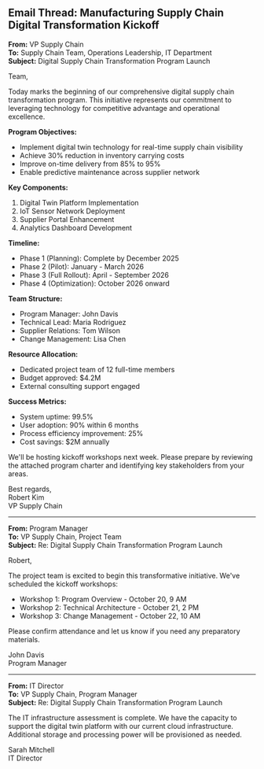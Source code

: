 ## Email Thread: Manufacturing Supply Chain Digital Transformation Kickoff

**From:** VP Supply Chain  
**To:** Supply Chain Team, Operations Leadership, IT Department  
**Subject:** Digital Supply Chain Transformation Program Launch  

Team,

Today marks the beginning of our comprehensive digital supply chain transformation program. This initiative represents our commitment to leveraging technology for competitive advantage and operational excellence.

**Program Objectives:**
- Implement digital twin technology for real-time supply chain visibility
- Achieve 30% reduction in inventory carrying costs
- Improve on-time delivery from 85% to 95%
- Enable predictive maintenance across supplier network

**Key Components:**
1. Digital Twin Platform Implementation
2. IoT Sensor Network Deployment
3. Supplier Portal Enhancement
4. Analytics Dashboard Development

**Timeline:**
- Phase 1 (Planning): Complete by December 2025
- Phase 2 (Pilot): January - March 2026
- Phase 3 (Full Rollout): April - September 2026
- Phase 4 (Optimization): October 2026 onward

**Team Structure:**
- Program Manager: John Davis
- Technical Lead: Maria Rodriguez
- Supplier Relations: Tom Wilson
- Change Management: Lisa Chen

**Resource Allocation:**
- Dedicated project team of 12 full-time members
- Budget approved: $4.2M
- External consulting support engaged

**Success Metrics:**
- System uptime: 99.5%
- User adoption: 90% within 6 months
- Process efficiency improvement: 25%
- Cost savings: $2M annually

We'll be hosting kickoff workshops next week. Please prepare by reviewing the attached program charter and identifying key stakeholders from your areas.

Best regards,  
Robert Kim  
VP Supply Chain

---

**From:** Program Manager  
**To:** VP Supply Chain, Project Team  
**Subject:** Re: Digital Supply Chain Transformation Program Launch  

Robert,

The project team is excited to begin this transformative initiative. We've scheduled the kickoff workshops:

- Workshop 1: Program Overview - October 20, 9 AM
- Workshop 2: Technical Architecture - October 21, 2 PM
- Workshop 3: Change Management - October 22, 10 AM

Please confirm attendance and let us know if you need any preparatory materials.

John Davis  
Program Manager

---

**From:** IT Director  
**To:** VP Supply Chain, Program Manager  
**Subject:** Re: Digital Supply Chain Transformation Program Launch  

The IT infrastructure assessment is complete. We have the capacity to support the digital twin platform with our current cloud infrastructure. Additional storage and processing power will be provisioned as needed.

Sarah Mitchell  
IT Director